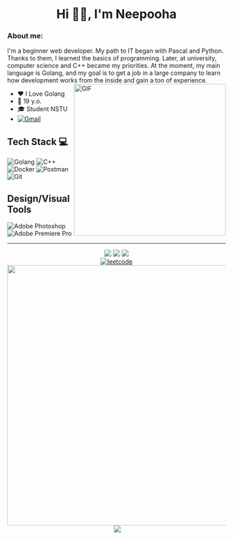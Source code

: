 <h1 align="center"> Hi 👋🏻, I'm Neepooha </h1>


### About me:
I'm a beginner web developer. My path to IT began with Pascal and Python. Thanks to them, I learned the basics of programming. Later, at university, computer science and C++ became my priorities. At the moment, my main language is Golang, and my goal is to get a job in a large company to learn how development works from the inside and gain a ton of experience.
<img align="right" alt="GIF" src="https://media.giphy.com/media/v1.Y2lkPTc5MGI3NjExdDZ2aGhyMjR2c2c3c2ZzcmxwZWZkOW5kb2s0cDJyeGd5YnIzMTVsZyZlcD12MV9pbnRlcm5hbF9naWZfYnlfaWQmY3Q9Zw/mpe8OTKZNDkpzxRfvf/giphy.gif" width="350"/>
- ❤️ I Love Golang
- 🔞 19 y.o.
- 🎓 Student NSTU
- [![Gmail](https://img.shields.io/badge/-my%20gmail-000?style=for-the-badge&logo=gmail)](mailto:denlesovski@gmail.com)
  
## Tech Stack 💻
![Golang](https://img.shields.io/badge/-Golang-000?style=for-the-badge&logo=go)
![C++](https://img.shields.io/badge/-C%2B%2B-000?style=for-the-badge&logo=C%2B%2B)
![Docker](https://img.shields.io/badge/-docker-000?style=for-the-badge&logo=docker)
![Postman](https://img.shields.io/badge/-Postman-000?style=for-the-badge&logo=Postman)
![Git](https://img.shields.io/badge/-Git-000?style=for-the-badge&logo=git)

## Design/Visual Tools
![Adobe Photoshop](https://img.shields.io/badge/-photoshop-000?style=for-the-badge&logo=Adobe%20Photoshop)
![Adobe Premiere Pro](https://img.shields.io/badge/Adobe%20Premiere%20Pro-000?style=for-the-badge&logo=Adobe%20Premiere%20Pro)

---
<p align="center">
  <a href="https://leetcode.com/Neepooha/" target="_blank"> <img src="https://img.shields.io/badge/%E2%86%93-000?style=for-the-badge"></a>
  <a href="https://leetcode.com/Neepooha/" target="_blank"> <img src="https://img.shields.io/badge/leetcode-000?style=for-the-badge&logo=leetcode"></a>
  <a href="https://leetcode.com/Neepooha/" target="_blank"> <img src="https://img.shields.io/badge/%E2%86%93-000?style=for-the-badge"></br></a>
  <a href="https://leetcode.com/Neepooha/" target="_blank"> <img src="https://leetcard.jacoblin.cool/Neepooha?theme=dark&font=Anek%20Kannada&ext=heatmap" alt="leetcode"></br></a>
  <img src="https://media.giphy.com/media/v1.Y2lkPTc5MGI3NjExdDZ2aGhyMjR2c2c3c2ZzcmxwZWZkOW5kb2s0cDJyeGd5YnIzMTVsZyZlcD12MV9pbnRlcm5hbF9naWZfYnlfaWQmY3Q9Zw/mpe8OTKZNDkpzxRfvf/giphy.gif" width="600"></br>
  <a href="https://www.buymeacoffee.com/neepooha" target="_blank"><img alt="" src="https://img.shields.io/badge/Help%20Me-1e3a8a?style=for-the-badge&logo=buy-me-a-coffee&logoColor=white" style="vertical-align:center"/></a>
  <a href="https://visitcount.itsvg.in"><img src="https://visitcount.itsvg.in/api?id=neepooha&label=Profile%20Views&color=1&icon=4&pretty=true" /></a>
  </p>
